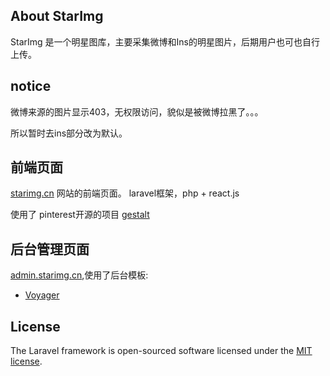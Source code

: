## About StarImg

StarImg 是一个明星图库，主要采集微博和Ins的明星图片，后期用户也可也自行上传。

## notice

微博来源的图片显示403，无权限访问，貌似是被微博拉黑了。。。

所以暂时去ins部分改为默认。

## 前端页面

 [starimg.cn](https://starimg.cn) 网站的前端页面。
 laravel框架，php + react.js
 
 使用了 pinterest开源的项目 [gestalt](https://github.com/pinterest/gestalt)


## 后台管理页面

 [admin.starimg.cn](https://admin.starimg.cn),使用了后台模板:

- [Voyager](https://github.com/the-control-group/voyager)


## License

The Laravel framework is open-sourced software licensed under the [MIT license](https://opensource.org/licenses/MIT).
